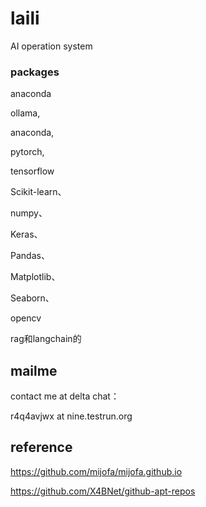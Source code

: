 # laili
AI operation system

### packages
anaconda

ollama,

anaconda,

pytorch,

tensorflow

Scikit-learn、

numpy、

Keras、

Pandas、

Matplotlib、

Seaborn、

opencv

rag和langchain的

## mailme

contact me at delta chat：

r4q4avjwx at nine.testrun.org

## reference

https://github.com/mijofa/mijofa.github.io

https://github.com/X4BNet/github-apt-repos

